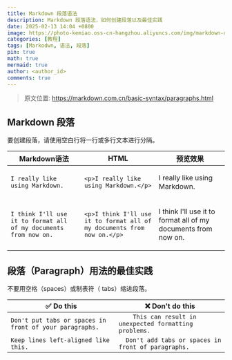 ```yaml
---
title: Markdown 段落语法
description: Markdown 段落语法，如何创建段落以及最佳实践
date: 2025-02-13 14:04 +0800
image: https://photo-kemiao.oss-cn-hangzhou.aliyuncs.com/img/markdown-duanluo.webp-ys
categories: [教程]
tags: [Markodwn, 语法, 段落]
pin: true
math: true
mermaid: true
author: <author_id> 
comments: true
---
```


> 原文位置: https://markdown.com.cn/basic-syntax/paragraphs.html

## Markdown 段落
要创建段落，请使用空白行将一行或多行文本进行分隔。

|Markdown语法|HTML|预览效果|
|---|---|---|
|`I really like using Markdown.`|`<p>I really like using Markdown.</p>`|<p>I really like using Markdown.</p>|
|`I think I'll use it to format all of my documents from now on.`|`<p>I think I'll use it to format all of my documents from now on.</p>`|<p>I think I'll use it to format all of my documents from now on.</p>|

## 段落（Paragraph）用法的最佳实践
不要用空格（spaces）或制表符（ tabs）缩进段落。

|✅  Do this|❌  Don't do this|
|---|---|
|`Don't put tabs or spaces in front of your paragraphs.`|`    This can result in unexpected formatting problems.`|
|`Keep lines left-aligned like this.`|`  Don't add tabs or spaces in front of paragraphs.`|
